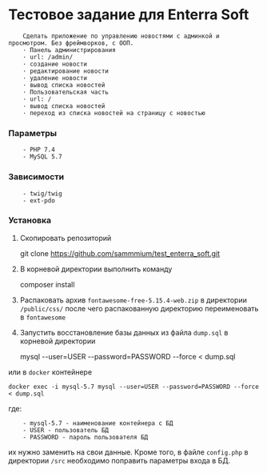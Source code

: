 # Тестовое задание для Enterra Soft

```
    Сделать приложение по управлению новостями с админкой и просмотром. Без фреймворков, с ООП. 
    · Панель администрирования 
    · url: /admin/ 
    · создание новости 
    · редактирование новости 
    · удаление новости 
    · вывод списка новостей 
    · Пользовательская часть 
    · url: / 
    · вывод списка новостей 
    · переход из списка новостей на страницу с новостью
```

### Параметры
``` 
    - PHP 7.4
    - MySQL 5.7
```

### Зависимости 
```
    - twig/twig
    - ext-pdo
```

### Установка

1. Скопировать репозиторий

    git clone https://github.com/sammmium/test_enterra_soft.git

2. В корневой директории выполнить команду

    composer install

3. Распаковать архив `fontawesome-free-5.15.4-web.zip` в директории `/public/css/` после чего распакованную директорию переименовать в `fontawesome`

4. Запустить восстановление базы данных из файла `dump.sql` в корневой директории

    mysql --user=USER --password=PASSWORD --force < dump.sql

или в `docker` контейнере

    docker exec -i mysql-5.7 mysql --user=USER --password=PASSWORD --force < dump.sql

где:
```
    - mysql-5.7 - наименование контейнера с БД
    - USER - пользователь БД
    - PASSWORD - пароль пользователя БД
```

их нужно заменить на свои данные.
Кроме того, в файле `config.php` в директории `/src` необходимо поправить параметры входа в БД.